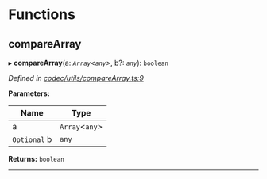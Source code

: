 

# Functions

<a id="comparearray"></a>

##  compareArray

▸ **compareArray**(a: *`Array`<`any`>*, b?: *`any`*): `boolean`

*Defined in [codec/utils/compareArray.ts:9](https://github.com/polkadot-js/api/blob/3e755b9/packages/types/src/codec/utils/compareArray.ts#L9)*

**Parameters:**

| Name | Type |
| ------ | ------ |
| a | `Array`<`any`> |
| `Optional` b | `any` |

**Returns:** `boolean`

___

